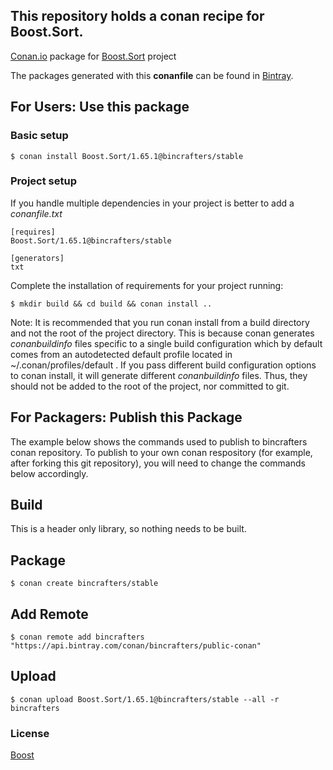 ## This repository holds a conan recipe for Boost.Sort.

[Conan.io](https://conan.io) package for [Boost.Sort](https://github.com/Boostorg/Sort) project

The packages generated with this **conanfile** can be found in [Bintray](https://bintray.com/bincrafters/public-conan/Boost.Sort%3Abincrafters).

## For Users: Use this package

### Basic setup

    $ conan install Boost.Sort/1.65.1@bincrafters/stable

### Project setup

If you handle multiple dependencies in your project is better to add a *conanfile.txt*

    [requires]
    Boost.Sort/1.65.1@bincrafters/stable

    [generators]
    txt

Complete the installation of requirements for your project running:

    $ mkdir build && cd build && conan install ..
	
Note: It is recommended that you run conan install from a build directory and not the root of the project directory.  This is because conan generates *conanbuildinfo* files specific to a single build configuration which by default comes from an autodetected default profile located in ~/.conan/profiles/default .  If you pass different build configuration options to conan install, it will generate different *conanbuildinfo* files.  Thus, they should not be added to the root of the project, nor committed to git. 

## For Packagers: Publish this Package

The example below shows the commands used to publish to bincrafters conan repository. To publish to your own conan respository (for example, after forking this git repository), you will need to change the commands below accordingly. 

## Build  

This is a header only library, so nothing needs to be built.

## Package 

    $ conan create bincrafters/stable
	
## Add Remote

	$ conan remote add bincrafters "https://api.bintray.com/conan/bincrafters/public-conan"

## Upload

    $ conan upload Boost.Sort/1.65.1@bincrafters/stable --all -r bincrafters

### License
[Boost](www.boost.org/LICENSE_1_0.txt)
